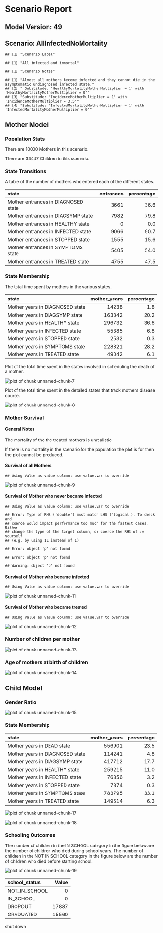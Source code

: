 # Scenario Report




## Model Version: 49
## Scenario: AllInfectedNoMortality

```
## [1] "Scenario Label"
```

```
## [1] "All infected and immortal"
```

```
## [1] "Scenario Notes"
```

```
## [1] "Almost all mothers become infected and they cannot die in the asymptomatic undiagnosed infected state."
## [2] " Substitude: 'HealthyMortalityMotherMultiplier = 1' with 'HealthyMortalityMotherMultiplier = 0'"       
## [3] "Substitude: 'IncidenceMotherMultiplier = 1' with 'IncidenceMotherMultiplier = 3.5'"                    
## [4] "Substitude: 'InfectedMortalityMotherMultiplier = 1' with 'InfectedMortalityMotherMultiplier = 0'"
```

## Mother Model

### Population Stats


There are 10000 Mothers in this scenario.

There are 33447 Children in this scenario.

### State Transitions

A table of the number of mothers who entered each of the different states.


|state                               | entrances| percentage|
|:-----------------------------------|---------:|----------:|
|Mother entrances in DIAGNOSED state |      3661|       36.6|
|Mother entrances in DIAGSYMP state  |      7982|       79.8|
|Mother entrances in HEALTHY state   |         0|        0.0|
|Mother entrances in INFECTED state  |      9066|       90.7|
|Mother entrances in STOPPED state   |      1555|       15.6|
|Mother entrances in SYMPTOMS state  |      5405|       54.0|
|Mother entrances in TREATED state   |      4755|       47.5|

### State Membership

The total time spent by mothers in the various states.


|state                           | mother_years| percentage|
|:-------------------------------|------------:|----------:|
|Mother years in DIAGNOSED state |        14238|        1.8|
|Mother years in DIAGSYMP state  |       163342|       20.2|
|Mother years in HEALTHY state   |       296732|       36.6|
|Mother years in INFECTED state  |        55385|        6.8|
|Mother years in STOPPED state   |         2532|        0.3|
|Mother years in SYMPTOMS state  |       228821|       28.2|
|Mother years in TREATED state   |        49042|        6.1|

Plot of the total time spent in the states involved in scheduling the death of a mother.

![plot of chunk unnamed-chunk-7](figure/AllInfectedNoMortality/unnamed-chunk-7.png) 

Plot of the total time spent in the detailed states that track mothers disease course.

![plot of chunk unnamed-chunk-8](figure/AllInfectedNoMortality/unnamed-chunk-8.png) 

### Mother Survival

#### General Notes

The mortality of the the treated mothers is unrealistic

If there is no mortality in the scenario for the population the plot is for then the plot cannot be produced.

#### Survival of all Mothers


```
## Using Value as value column: use value.var to override.
```

![plot of chunk unnamed-chunk-9](figure/AllInfectedNoMortality/unnamed-chunk-9.png) 

#### Survival of Mother who never became infected


```
## Using Value as value column: use value.var to override.
```

```
## Error: Type of RHS ('double') must match LHS ('logical'). To check and
## coerce would impact performance too much for the fastest cases. Either
## change the type of the target column, or coerce the RHS of := yourself
## (e.g. by using 1L instead of 1)
```

```
## Error: object 'p' not found
```

```
## Error: object 'p' not found
```

```
## Warning: object 'p' not found
```

#### Survival of Mother who became infected


```
## Using Value as value column: use value.var to override.
```

![plot of chunk unnamed-chunk-11](figure/AllInfectedNoMortality/unnamed-chunk-11.png) 

#### Survival of Mother who became treated


```
## Using Value as value column: use value.var to override.
```

![plot of chunk unnamed-chunk-12](figure/AllInfectedNoMortality/unnamed-chunk-12.png) 

### Number of children per mother

![plot of chunk unnamed-chunk-13](figure/AllInfectedNoMortality/unnamed-chunk-13.png) 

### Age of mothers at birth of children

![plot of chunk unnamed-chunk-14](figure/AllInfectedNoMortality/unnamed-chunk-14.png) 

## Child Model

### Gender Ratio

![plot of chunk unnamed-chunk-15](figure/AllInfectedNoMortality/unnamed-chunk-15.png) 

### State Membership


|state                           | mother_years| percentage|
|:-------------------------------|------------:|----------:|
|Mother years in DEAD state      |       556901|       23.5|
|Mother years in DIAGNOSED state |       114241|        4.8|
|Mother years in DIAGSYMP state  |       417712|       17.7|
|Mother years in HEALTHY state   |       259215|       11.0|
|Mother years in INFECTED state  |        76856|        3.2|
|Mother years in STOPPED state   |         7874|        0.3|
|Mother years in SYMPTOMS state  |       783795|       33.1|
|Mother years in TREATED state   |       149514|        6.3|

![plot of chunk unnamed-chunk-17](figure/AllInfectedNoMortality/unnamed-chunk-17.png) 

![plot of chunk unnamed-chunk-18](figure/AllInfectedNoMortality/unnamed-chunk-18.png) 

### Schooling Outcomes

The number of children in the IN SCHOOL category in the figure below are the number of children who died during school years. The number of children in the NOT IN SCHOOL category in the figure below are the number of children who died before starting school. 

![plot of chunk unnamed-chunk-19](figure/AllInfectedNoMortality/unnamed-chunk-19.png) 


|school_status | Value|
|:-------------|-----:|
|NOT_IN_SCHOOL |     0|
|IN_SCHOOL     |     0|
|DROPOUT       | 17887|
|GRADUATED     | 15560|

shut down




